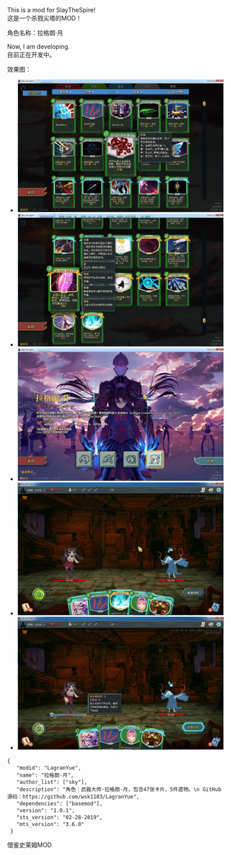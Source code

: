 This is a mod for SlayTheSpire!  
这是一个杀戮尖塔的MOD！

角色名称：拉格朗·月

Now, I am developing.  
目前正在开发中。

效果图：  
-  ![这里写图片描述](https://raw.githubusercontent.com/wsk1103/LagranYue/master/img/1.png)
-  ![这里写图片描述](https://raw.githubusercontent.com/wsk1103/LagranYue/master/img/2.png)
-  ![这里写图片描述](https://raw.githubusercontent.com/wsk1103/LagranYue/master/img/3.png)
-  ![这里写图片描述](https://raw.githubusercontent.com/wsk1103/LagranYue/master/img/4.png)
-  ![这里写图片描述](https://raw.githubusercontent.com/wsk1103/LagranYue/master/img/5.png)

```
{
   "modid": "LagranYue",
   "name": "拉格朗·月",
   "author_list": ["sky"],
   "description": "角色：武器大师·拉格朗·月，包含47张卡片，5件遗物。\n GitHub源码：https://github.com/wsk1103/LagranYue",
   "dependencies": ["basemod"],
   "version": "1.0.1",
   "sts_version": "02-28-2019",
   "mts_version": "3.6.0"
 }
 ```

借鉴史莱姆MOD